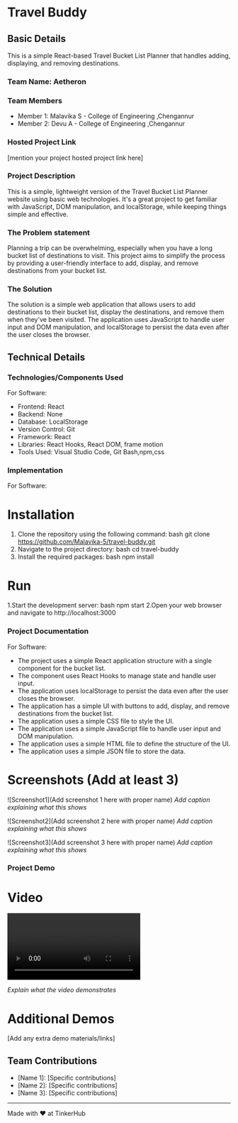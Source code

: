 # Travel Buddy


## Basic Details

This is a simple React-based Travel Bucket List Planner that handles adding, displaying, and removing destinations. 

### Team Name: Aetheron


### Team Members
- Member 1: Malavika S - College of Engineering ,Chengannur
- Member 2: Devu A - College of Engineering ,Chengannur


### Hosted Project Link
[mention your project hosted project link here]

### Project Description
This is a simple, lightweight version of the Travel Bucket List Planner website using basic web technologies. It's a great project to get familiar with JavaScript, DOM manipulation, and localStorage, while keeping things simple and effective.

### The Problem statement
Planning a trip can be overwhelming, especially when you have a long bucket list of destinations to visit. This
project aims to simplify the process by providing a user-friendly interface to add, display, and remove destinations
from your bucket list.

### The Solution
The solution is a simple web application that allows users to add destinations to their bucket list, display the
destinations, and remove them when they've been visited. The application uses JavaScript to handle user input
and DOM manipulation, and localStorage to persist the data even after the user closes the browser.



## Technical Details
### Technologies/Components Used
For Software:
- Frontend: React
- Backend: None
- Database: LocalStorage
- Version Control: Git
- Framework: React
- Libraries: React Hooks, React DOM, frame motion
- Tools Used: Visual Studio Code, Git Bash,npm,css



### Implementation
For Software: 
# Installation
1. Clone the repository using the following command:
bash
git clone https://github.com/Malavika-5/travel-buddy.git
2. Navigate to the project directory:
bash
cd travel-buddy
3. Install the required packages:
bash
npm install

# Run
1.Start the development server:
bash
npm start
2.Open your web browser and navigate to http://localhost:3000


### Project Documentation
For Software: 
- The project uses a simple React application structure with a single component for the bucket list.
- The component uses React Hooks to manage state and handle user input.
- The application uses localStorage to persist the data even after the user closes the browser.
- The application has a simple UI with buttons to add, display, and remove destinations from the bucket
list.
- The application uses a simple CSS file to style the UI.
- The application uses a simple JavaScript file to handle user input and DOM manipulation.
- The application uses a simple HTML file to define the structure of the UI.
- The application uses a simple JSON file to store the data.



# Screenshots (Add at least 3)
![Screenshot1](Add screenshot 1 here with proper name)
*Add caption explaining what this shows*

![Screenshot2](Add screenshot 2 here with proper name)
*Add caption explaining what this shows*

![Screenshot3](Add screenshot 3 here with proper name)
*Add caption explaining what this shows*





### Project Demo
# Video
![Screen Recording](https://raw.githubusercontent.com/Malavika-5/travel-buddy/main/assets/Travel-buddy.mp4)



*Explain what the video demonstrates*

# Additional Demos
[Add any extra demo materials/links]

## Team Contributions
- [Name 1]: [Specific contributions]
- [Name 2]: [Specific contributions]
- [Name 3]: [Specific contributions]

---
Made with ❤️ at TinkerHub
